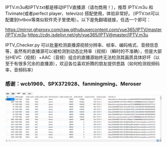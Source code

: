 IPTV.m3u和IPTV.txt都是移动IPTV直播源（请勿商用！），推荐 IPTV.m3u 和 Tivimate(或者perfect player、televizo) 搭配使用，体验非常好。（IPTV.txt可以配置到tvtbox等类似软件壳子里使用）。以下是免翻墙链接，任选一个即可：

https://mirror.ghproxy.com/raw.githubusercontent.com/yue365/IPTV/master/IPTV.m3u
https://cdn.jsdelivr.net/gh/yue365/IPTV@master/IPTV.m3u

IPTV_Checker.py 可以批量检测直播源视频分辨率、帧率、编码格式、音频信息等，虽然有的直播源可以被检测到动态比特率（视频）（瞬时的不准确），但是大部分HEVC（视频）+AAC（音频）组合的直播源始终无法检测其画质具体好坏（以至于有很多冗余的直播源），欢迎各位喜欢折腾的朋友提供思路（如何检测视频码率，音频码率）

### 感谢：wcb1969、SPX372928、fanmingming、Meroser

<img src="https://github.com/yue365/IPTV/blob/master/sample-2024-01-30_12-13-19.png"/>
